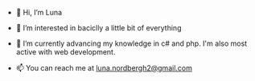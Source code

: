 - 👋 Hi, I’m Luna

- 👀 I’m interested in baciclly a little bit of everything

- 🌱 I’m currently advancing my knowledge in c# and php. I'm also most active with web development.

- 📫 You can reach me at luna.nordbergh2@gmail.com
